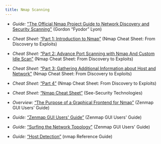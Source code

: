 ```yaml
---
title: Nmap Scanning
---
```


  * *Guide:* ["The Official Nmap Project Guide to Network Discovery and Security Scanning"](http://nmap.org/book/toc.html) (Gordon “Fyodor” Lyon)

  * *Cheat Sheet:* [“Part 1: Introduction to Nmap”](http://resources.infosecinstitute.com/nmap-cheat-sheet/) (Nmap Cheat Sheet: From Discovery to Exploits)

  * *Cheat Sheet:* [“Part 2: Advance Port Scanning with Nmap And Custom Idle Scan”](http://resources.infosecinstitute.com/nmap-cheat-sheet-discovery-exploits-part-2-advance-port-scanning-nmap-custom-idle-scan/) (Nmap Cheat Sheet: From Discovery to Exploits)

  * *Cheat Sheet:* [“Part 3: Gathering Additional Information about Host and Network”](http://resources.infosecinstitute.com/nmap-cheat-sheet-discovery-exploits-part-3-gathering-additional-information-host-network-2/) (Nmap Cheat Sheet: From Discovery to Exploits)

  * *Cheat Sheet:* [“Part 4”](http://resources.infosecinstitute.com/nmap-cheat-sheet-part-4/) (Nmap Cheat Sheet: From Discovery to Exploits)

  * *Cheat Sheet:* [“Nmap Cheat Sheet”](http://hackingdefined.org/publications/nmap-cheat-sheet.pdf) (See-Security Technologies)

  * *Overview:* [“The Purpose of a Graphical Frontend for Nmap”](http://nmap.org/book/zenmap.html#zenmap-purpose) (Zenmap GUI Users' Guide)

  * *Guide:* [“Zenmap GUI Users' Guide”](http://nmap.org/book/zenmap.html) (Zenmap GUI Users' Guide)
  
  * *Guide:* [“Surfing the Network Topology”](http://nmap.org/book/zenmap-topology.html) (Zenmap GUI Users' Guide)
  
  * *Guide:* [“Host Detection”](http://nmap.org/book/man-host-discovery.html) (nmap Reference Guide)
